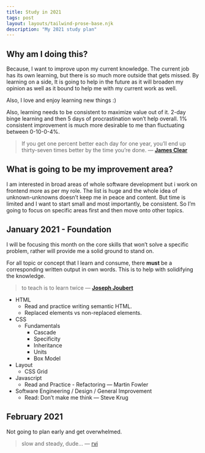 ```yaml
---
title: Study in 2021
tags: post
layout: layouts/tailwind-prose-base.njk
description: "My 2021 study plan"
---
```


## Why am I doing this?

Because, I want to improve upon my current knowledge. The current job has its own learning, but there is so much more outside that gets missed. By learning on a side, It is going to help in the future as it will broaden my opinion as well as it bound to help me with my current work as well.

Also, I love and enjoy learning new things :)

Also, learning needs to be consistent to maximize value out of it. 2-day binge learning and then 5 days of procrastination won’t help overall. 1% consistent improvement is much more desirable to me than fluctuating between 0-10-0-4%.

> If you get one percent better each day for one year, you’ll end up thirty-seven times better by the time you’re done. — [**James Clear**](https://jamesclear.com/continuous-improvement)

## What is going to be my improvement area?

I am interested in broad areas of whole software development but i work on frontend more as per my role. The list is huge and the whole idea of unknown-unknowns doesn’t keep me in peace and content. But time is limited and I want to start small and most importantly, be consistent. So I’m going to focus on specific areas first and then move onto other topics.

## January 2021 - Foundation

I will be focusing this month on the core skills that won’t solve a specific problem, rather will provide me a solid ground to stand on.

For all topic or concept that I learn and consume, there **must** be a corresponding written output in own words. This is to help with solidifying the knowledge.

> to teach is to learn twice — [**Joseph Joubert**](http://www.upwardtrendblog.com/2009/05/to-teach-is-to-learn-twice.html)

- HTML
  - Read and practice writing semantic HTML.
  - Replaced elements vs non-replaced elements.
- CSS
  - Fundamentals
    - Cascade
    - Specificity
    - Inheritance
    - Units
    - Box Model
- Layout
  - CSS Grid
- Javascript
  - Read and Practice - Refactoring — Martin Fowler
- Software Engineering / Design / General Improvement
  - Read: Don’t make me think — Steve Krug

## February 2021

Not going to plan early and get overwhelmed.

> slow and steady, dude… — [rvi](/)
